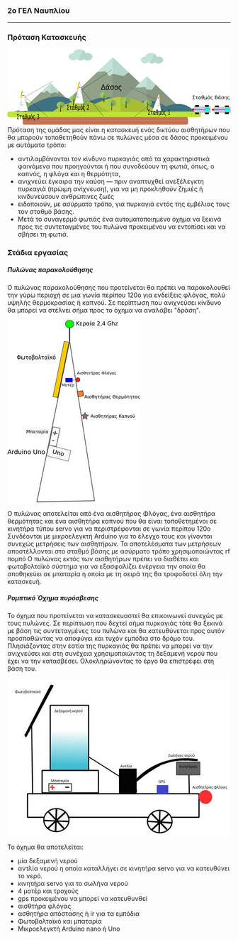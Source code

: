 ### 2ο ΓΕΛ Ναυπλίου
---
### Πρόταση Κατασκευής
![Σχέδιο 1](project.png "Σχέδιο 1ο")
Πρόταση της ομάδας μας είναι η κατασκευή ενός δικτύου αισθητήρων που θα μπορούν τοποθετηθούν πάνω σε πυλώνες μέσα σε δάσος προκειμένου με αυτόματο τρόπο:
- αντιλαμβάνονται τον κίνδυνο πυρκαγιάς από τα χαρακτηριστικά φαινόμενα που προηγούνται ή που συνοδεύουν τη φωτιά, όπως, ο καπνός, η φλόγα και η θερμότητα,
- ανιχνεύει έγκαιρα την καύση — πριν αναπτυχθεί ανεξέλεγκτη πυρκαγιά (πρώιμη ανίχνευση), για να μη προκληθούν ζημιές ή κινδυνεύσουν ανθρώπινες ζωές
- ειδοποιούν, με ασύρματο τρόπο, για πυρκαγιά εντός της εμβέλιας τους τον σταθμό βάσης.
- Μετά το συναγερμό φωτιάς ένα αυτοματοποιημένο όχημα να ξεκινά προς τις συντεταγμένες του πυλώνα προκειμένου να εντοπίσει και να σβήσει τη φωτιά.

### Στάδια εργασίας

##### Πυλώνας παρακολούθησης
Ο πυλώνας παρακολούθησης που προτείνεται θα πρέπει να παρακολουθεί την γύρω περιοχή σε μια γωνία περίπου 120ο για ενδείξεις φλόγας, πολύ υψηλής θερμοκρασίας ή καπνού. Σε περίπτωση που ανιχνεύσει κίνδυνο θα μπορεί να στέλνει σήμα προς το όχημα να αναλάβει "δράση".

![εικόνα 7](/images/tower.png "Ο πύργος")

Ο πυλώνας αποτελείται από ένα αισθητήρας Φλόγας, ένα αισθητήρα θερμότητας και ένα αισθητήρα καπνού που θα είναι τοποθετημένοι σε κινητήρα τύπου servo για να περιστρέφονται σε γωνία περίπου 120ο
Συνδέονται με μικροελεγκτή Arduino για το έλεγχο τους και γίνονται συνεχώς μετρήσεις των αισθητήρων.
Τα αποτελέσματα των μετρήσεων αποστέλλονται στο σταθμό βάσης με ασύρματο τρόπο χρησιμοποιώντας rf πομπό
Ο πυλώνας εκτός των αισθητήρων πρέπει να διαθέτει και φωτοβολταϊκό σύστημα για να εξασφαλίζει ενέργεια την οποία θα αποθηκεύει σε μπαταρία η οποία με τη σειρά της θα τροφοδοτεί όλη την κατασκευή.

##### Ρομπτικό Όχημα πυρόσβεσης
Το όχημα που προτείνεται να κατασκευαστεί θα επικοινωνεί συνεχώς με τους πυλώνες. Σε περίπτωση που δεχτεί σήμα πυρκαγιάς τότε θα ξεκινά με βάση τις συντεταγμένες του πυλώνα και θα κατευθύνεται προς αυτόν προσπαθώντας να αποφύγει και τυχόν εμπόδια στο δρόμο του. Πλησιάζοντας στην εστία της πυρκαγιάς θα πρέπει να μπορεί να την ανιχνεύσει και στη συνέχεια χρησιμοποιώντας τη δεξαμενή νερού που έχει να την κατασβέσει. Ολοκληρώνοντας το έργο θα επιστρέφει στη βάση του.

![εικόνα 8](/images/car.jpg "Το όχημα")

Το όχημα θα αποτελείται:
- μία δεξαμενή νερού
- αντλία νερού η οποία καταλλήγει σε κινητήρα servo για να κατευθύνει το νερό.
- κινητήρα servo για το σωλήνα νερού
- 4 μοτέρ και τροχούς
- gps προκειμένου να μπορεί να κατευθυνθεί
- αισθτήρα φλόγας
- ασθητήρα απόστασης ή ir για τα εμπόδια
- Φωτοβολταϊκό και μπαταρία
- Μικροελεγκτή Arduino nano ή Uno
